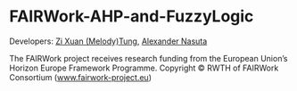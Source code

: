 # FAIRWork-AHP-and-FuzzyLogic

Developers: [Zi Xuan (Melody)Tung](https://github.com/mtzixx), [Alexander Nasuta](https://github.com/Alexander-Nasuta)

The FAIRWork project receives research funding from the European Union’s Horizon Europe Framework Programme.
Copyright © RWTH of FAIRWork Consortium (www.fairwork-project.eu)
